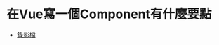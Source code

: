 # 在Vue寫一個Component有什麼要點

- [錄影檔](https://drive.google.com/file/d/1n2LCny-KRY3BBU0mj77gWgrbW_p0XtsT/view?usp=drive_link)